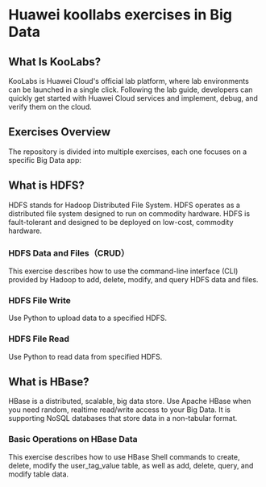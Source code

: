 # Huawei koollabs exercises in Big Data
## What Is KooLabs?
KooLabs is Huawei Cloud's official lab platform, where lab environments can be launched in a single click. Following the lab guide, developers can quickly get started with Huawei Cloud services and implement, debug, and verify them on the cloud.
## Exercises Overview
The repository is divided into multiple exercises, each one focuses on a specific Big Data app:
## What is HDFS?
HDFS stands for Hadoop Distributed File System.
HDFS operates as a distributed file system designed to run on commodity hardware.
HDFS is fault-tolerant and designed to be deployed on low-cost, commodity hardware.
### HDFS Data and Files（CRUD）
This exercise describes how to use the command-line interface (CLI) provided by Hadoop to add, delete, modify, and query HDFS data and files.
### HDFS File Write
Use Python to upload data to a specified HDFS. 
### HDFS File Read
Use Python to read data from specified HDFS. 
## What is HBase?
HBase is a distributed, scalable, big data store. Use Apache HBase when you need random, realtime read/write access to your Big Data.
It is supporting NoSQL databases that store data in a non-tabular format.
### Basic Operations on HBase Data
This exercise describes how to use HBase Shell commands to create, delete, modify the user_tag_value table, as well as add, delete, query, and modify table data.
